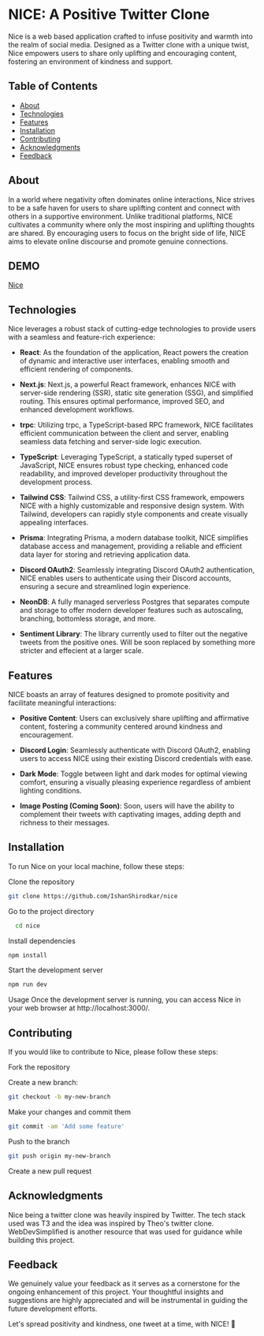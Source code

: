 # NICE: A Positive Twitter Clone

Nice is a web based application crafted to infuse positivity and warmth into the realm of social media. Designed as a Twitter clone with a unique twist, Nice empowers users to share only uplifting and encouraging content, fostering an environment of kindness and support.


## Table of Contents

- [About](#about)
- [Technologies](#technologies)
- [Features](#features)
- [Installation](#installation)
- [Contributing](#contributing)
- [Acknowledgments](#acknowledgments)
- [Feedback](#feedback)

## About

In a world where negativity often dominates online interactions, Nice strives to be a safe haven for users to share uplifting content and connect with others in a supportive environment. Unlike traditional platforms, NICE cultivates a community where only the most inspiring and uplifting thoughts are shared. By encouraging users to focus on the bright side of life, NICE aims to elevate online discourse and promote genuine connections.


## DEMO

[Nice](https://nice-p1flliz2d-ishans-projects-92b2b9e1.vercel.app)


## Technologies

Nice leverages a robust stack of cutting-edge technologies to provide users with a seamless and feature-rich experience:

- **React**: As the foundation of the application, React powers the creation of dynamic and interactive user interfaces, enabling smooth and efficient rendering of components.

- **Next.js**: Next.js, a powerful React framework, enhances NICE with server-side rendering (SSR), static site generation (SSG), and simplified routing. This ensures optimal performance, improved SEO, and enhanced development workflows.

- **trpc**: Utilizing trpc, a TypeScript-based RPC framework, NICE facilitates efficient communication between the client and server, enabling seamless data fetching and server-side logic execution.

- **TypeScript**: Leveraging TypeScript, a statically typed superset of JavaScript, NICE ensures robust type checking, enhanced code readability, and improved developer productivity throughout the development process.

- **Tailwind CSS**: Tailwind CSS, a utility-first CSS framework, empowers NICE with a highly customizable and responsive design system. With Tailwind, developers can rapidly style components and create visually appealing interfaces.

- **Prisma**: Integrating Prisma, a modern database toolkit, NICE simplifies database access and management, providing a reliable and efficient data layer for storing and retrieving application data.

- **Discord OAuth2**: Seamlessly integrating Discord OAuth2 authentication, NICE enables users to authenticate using their Discord accounts, ensuring a secure and streamlined login experience.

- **NeonDB**: A fully managed serverless Postgres that separates compute and storage to offer modern developer features such as autoscaling, branching, bottomless storage, and more.

- **Sentiment Library**: The library currently used to filter out the negative tweets from the positive ones. Will be soon replaced by something more stricter and effecient at a larger scale.

  

## Features

NICE boasts an array of features designed to promote positivity and facilitate meaningful interactions:

- **Positive Content**: Users can exclusively share uplifting and affirmative content, fostering a community centered around kindness and encouragement.
  
- **Discord Login**: Seamlessly authenticate with Discord OAuth2, enabling users to access NICE using their existing Discord credentials with ease.
  
- **Dark Mode**: Toggle between light and dark modes for optimal viewing comfort, ensuring a visually pleasing experience regardless of ambient lighting conditions.
  
- **Image Posting (Coming Soon)**: Soon, users will have the ability to complement their tweets with captivating images, adding depth and richness to their messages.


## Installation

To run Nice on your local machine, follow these steps:

Clone the repository 
```bash
git clone https://github.com/IshanShirodkar/nice
```

Go to the project directory

```bash
  cd nice
```

Install dependencies

```bash
npm install
```

Start the development server
```bash
npm run dev
```

Usage
Once the development server is running, you can access Nice in your web browser at http://localhost:3000/.


## Contributing
If you would like to contribute to Nice, please follow these steps:

Fork the repository

Create a new branch:
```bash
git checkout -b my-new-branch
```

Make your changes and commit them
```bash
git commit -am 'Add some feature'
```

Push to the branch
```bash
git push origin my-new-branch
```

Create a new pull request


## Acknowledgments 
Nice being a twitter clone was heavily inspired by Twitter. The tech stack used was T3 and the idea was inspired by Theo's twitter clone. WebDevSimplified is another resource that was used for guidance while building this project.


## Feedback
We genuinely value your feedback as it serves as a cornerstone for the ongoing enhancement of this project. Your thoughtful insights and suggestions are highly appreciated and will be instrumental in guiding the future development efforts.


Let's spread positivity and kindness, one tweet at a time, with NICE! 🌟 
